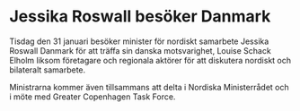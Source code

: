 # Jessika Roswall besöker Danmark

Tisdag den 31 januari besöker minister för nordiskt samarbete Jessika Roswall Danmark för att träffa sin danska motsvarighet, Louise Schack Elholm liksom företagare och regionala aktörer för att diskutera nordiskt och bilateralt samarbete.

Ministrarna kommer även tillsammans att delta i Nordiska Ministerrådet och i möte med Greater Copenhagen Task Force.
